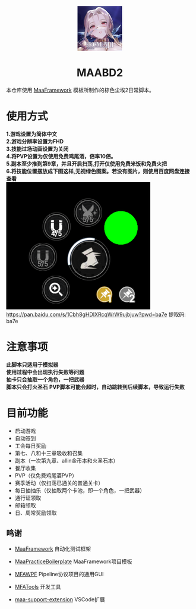 <!-- markdownlint-disable MD033 MD041 -->
<div align="center">
<img src="assets/resource/image/MD/LOGO.jpg" alt="LOGO" width="120"/>

# MAABD2

</div>

本仓库使用 [MaaFramework](https://github.com/MaaXYZ/MaaFramework) 模板所制作的棕色尘埃2日常脚本。

# 使用方式

**1.游戏设置为简体中文</br>
2.游戏分辨率设置为FHD</br>
3.技能过场动画设置为关闭</br>
4.将PVP设置为仅使用免费鸡尾酒，倍率10倍。</br>
5.副本至少推到第9章，并且开启扫荡,打开仅使用免费米饭和免费火把</br>
6.将技能位置摆放成下图这样,无视绿色图案。若没有图片，则使用百度网盘连接查看</br>**
![技能位置](assets\resource\image\MD\skill.png "技能位置")</br>
<https://pan.baidu.com/s/1Cbh8gHDIXRcqWrW9ujbjuw?pwd=ba7e> 提取码: ba7e </br>

# 注意事项

**此脚本只适用于模拟器**</br>
**使用过程中会出现执行失败等问题**</br>
**抽卡只会抽取一个角色，一把武器**</br>
**脚本只会打火圣石**
**PVP脚本可能会超时，自动跳转到后续脚本，导致运行失败**

# 目前功能

- 启动游戏
- 自动签到
- 工会每日奖励
- 第七、八和十三章吸收和召集
- 副本（一次第九章、allin金币本和火圣石本）
- 餐厅收集
- PVP（仅免费鸡尾酒PVP）
- 赛季活动（仅扫荡已通关的普通关卡）
- 每日抽抽乐（仅抽取两个卡池，即一个角色，一把武器）
- 通行证领取
- 邮箱领取
- 日、周常奖励领取

## 鸣谢

- [MaaFramework](https://github.com/MaaXYZ/MaaFramework) 自动化测试框架

- [MaaPracticeBoilerplate](https://github.com/MaaXYZ/MaaPracticeBoilerplate) MaaFramework项目模板

- [MFAWPF](https://github.com/SweetSmellFox/MFAWPF) Pipeline协议项目的通用GUI
- [MFATools](https://github.com/SweetSmellFox/MFATools) 开发工具
- [maa-support-extension](https://github.com/neko-para/maa-support-extension) VSCode扩展
